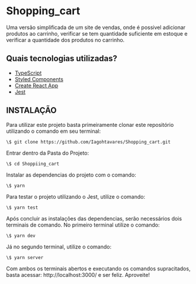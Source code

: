 # Shopping_cart

Uma versão simplificada de um site de vendas, onde é possivel adicionar produtos ao carrinho, verificar se tem quantidade suficiente em estoque e verificar a quantidade dos produtos no carrinho. 


## Quais tecnologias utilizadas?

- [TypeScript](https://www.typescriptlang.org/)
- [Styled Components](https://styled-components.com/)
- [Create React App](https://create-react-app.dev/)
- [Jest](https://jestjs.io/)


## INSTALAÇÃO

Para utilizar este projeto basta primeiramente clonar este repositório utilizando o comando em seu terminal:
```
\$ git clone https://github.com/Iagohtavares/Shopping_cart.git
```

Entrar dentro da Pasta do Projeto:
```
\$ cd Shoppiing_cart
```

Instalar as dependencias do projeto com o comando:
```
\$ yarn
```
Para testar o projeto utilizando o Jest, utilize o comando:
```
\$ yarn test
```

Após concluir as instalações das dependencias, serão necessários dois terminais de comando. No primeiro terminal utilize o comando:
```
\$ yarn dev
```

Já no segundo terminal, utilize o comando:
```
\$ yarn server
```

Com ambos os terminais abertos e executando os comandos supracitados, basta acessar: http://localhost:3000/ e ser feliz. Aproveite!
